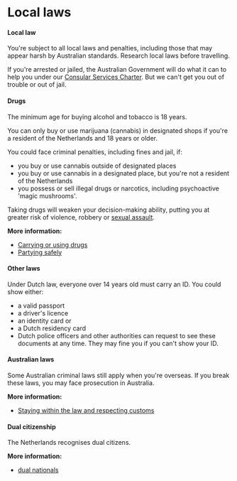 # Local laws

#### Local law

You're subject to all local laws and penalties, including those that may appear harsh by Australian standards. Research local laws before travelling.

If you're arrested or jailed, the Australian Government will do what it can to help you under our [Consular Services Charter](/consular-services/consular-services-charter "Consular Services Charter"). But we can't get you out of trouble or out of jail.

#### Drugs

The minimum age for buying alcohol and tobacco is 18 years.

You can only buy or use marijuana (cannabis) in designated shops if you're a resident of the Netherlands and 18 years or older.

You could face criminal penalties, including fines and jail, if:

* you buy or use cannabis outside of designated places
* you buy or use cannabis in a designated place, but you're not a resident of the Netherlands
* you possess or sell illegal drugs or narcotics, including psychoactive 'magic mushrooms'.

Taking drugs will weaken your decision-making ability, putting you at greater risk of violence, robbery or [sexual assault](/before-you-go/safety/sexual-assault "Reducing the risk of sexual assault and harassment").

**More information:**

* [Carrying or using drugs](/before-you-go/laws/drugs "Carrying or using drugs")
* [Partying safely](/before-you-go/safety/partying "Partying safely")

#### Other laws

Under Dutch law, everyone over 14 years old must carry an ID. You could show either:

* a valid passport
* a driver's licence
* an identity card or
* a Dutch residency card
* Dutch police officers and other authorities can request to see these documents at any time. They may fine you if you can't show your ID.

#### Australian laws

Some Australian criminal laws still apply when you're overseas. If you break these laws, you may face prosecution in Australia.

**More information:**

* [Staying within the law and respecting customs](/before-you-go/laws "Staying within the law")

#### Dual citizenship

The Netherlands recognises dual citizens. 

**More information:**

* [dual nationals](/before-you-go/who-you-are/dual-nationals "Advice for dual nationals")